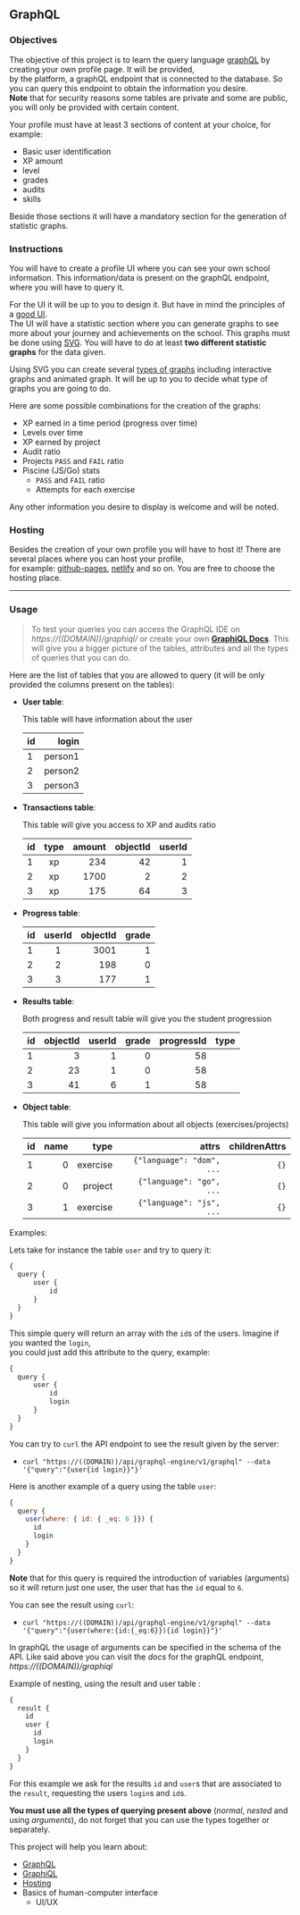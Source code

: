 ## GraphQL

### Objectives

The objective of this project is to learn the query language [graphQL](https://graphql.org/) by creating your own profile page. It will be provided,\
by the platform, a graphQL endpoint that is connected to the database. So you can query this endpoint to obtain the information you desire.\
**Note** that for security reasons some tables are private and some are public, you will only be provided with certain content.

Your profile must have at least 3 sections of content at your choice, for example:

- Basic user identification
- XP amount
- level
- grades
- audits
- skills

Beside those sections it will have a mandatory section for the generation of statistic graphs.

### Instructions

You will have to create a profile UI where you can see your own school information. This information/data is present on the graphQL endpoint, where you will have to query it.

For the UI it will be up to you to design it. But have in mind the principles of a [good UI](https://public.01-edu.org/subjects/good-practices/).\
The UI will have a statistic section where you can generate graphs to see more about your journey and achievements on the school. This graphs must be done using [SVG](https://developer.mozilla.org/en-US/docs/Web/SVG). You will have to do at least **two different statistic graphs** for the data given.

Using SVG you can create several [types of graphs](https://www.tutorialspoint.com/svg/graph.htm) including interactive graphs and animated graph. It will be up to you to decide what type of graphs you are going to do.

Here are some possible combinations for the creation of the graphs:

- XP earned in a time period (progress over time)
- Levels over time
- XP earned by project
- Audit ratio
- Projects `PASS` and `FAIL` ratio
- Piscine (JS/Go) stats
  - `PASS` and `FAIL` ratio
  - Attempts for each exercise

Any other information you desire to display is welcome and will be noted.

### Hosting

Besides the creation of your own profile you will have to host it! There are several places where you can host your profile,\
for example: [github-pages](https://pages.github.com/), [netlify](https://www.netlify.com/) and so on. You are free to choose the hosting place.

---

### Usage

> To test your queries you can access the GraphQL IDE on _https://((DOMAIN))/graphiql/_ or create your own [**GraphiQL Docs**](https://github.com/graphql/graphiql). This will give you a bigger picture of the tables, attributes and all the types of queries that you can do.

Here are the list of tables that you are allowed to query (it will be only provided the columns present on the tables):

- **User table**:

  This table will have information about the user

  | id  |   login |
  | --- | ------: |
  | 1   | person1 |
  | 2   | person2 |
  | 3   | person3 |

- **Transactions table**:

  This table will give you access to XP and audits ratio

  | id  | type | amount | objectId | userId |
  | --- | :--: | -----: | -------: | -----: |
  | 1   |  xp  |    234 |       42 |      1 |
  | 2   |  xp  |   1700 |        2 |      2 |
  | 3   |  xp  |    175 |       64 |      3 |

- **Progress table**:

  | id  | userId | objectId | grade |
  | --- | :----: | -------: | ----: |
  | 1   |   1    |     3001 |     1 |
  | 2   |   2    |      198 |     0 |
  | 3   |   3    |      177 |     1 |

- **Results table**:

  Both progress and result table will give you the student progression

  | id  | objectId | userId | grade | progressId | type |
  | --- | -------: | -----: | ----: | ---------: | ---: |
  | 1   |        3 |      1 |     0 |         58 |      |
  | 2   |       23 |      1 |     0 |         58 |      |
  | 3   |       41 |      6 |     1 |         58 |      |

- **Object table**:

  This table will give you information about all objects (exercises/projects)

  | id  | name |     type |                     attrs | childrenAttrs |
  | --- | ---: | -------: | ------------------------: | ------------: |
  | 1   |    0 | exercise | `{"language": "dom", ...` |          `{}` |
  | 2   |    0 |  project |  `{"language": "go", ...` |          `{}` |
  | 3   |    1 | exercise |  `{"language": "js", ...` |          `{}` |

Examples:

Lets take for instance the table `user` and try to query it:

```js
{
  query {
      user {
          id
      }
  }
}
```

This simple query will return an array with the `id`s of the users. Imagine if you wanted the `login`,\
you could just add this attribute to the query, example:

```js
{
  query {
      user {
          id
          login
      }
  }
}
```

You can try to `curl` the API endpoint to see the result given by the server:

- `curl "https://((DOMAIN))/api/graphql-engine/v1/graphql" --data '{"query":"{user{id login}}"}'`

Here is another example of a query using the table `user`:

```js
{
  query {
    user(where: { id: { _eq: 6 }}) {
      id
      login
    }
  }
}
```

**Note** that for this query is required the introduction of variables (arguments)\
 so it will return just one user, the user that has the `id` equal to `6`.

You can see the result using `curl`:

- `curl "https://((DOMAIN))/api/graphql-engine/v1/graphql" --data '{"query":"{user(where:{id:{_eq:6}}){id login}}"}'`

In graphQL the usage of arguments can be specified in the schema of the API. Like said above you can visit the _docs_ for the graphQL endpoint, _https://((DOMAIN))/graphiql_

Example of nesting, using the result and user table :

```js
{
  result {
    id
    user {
      id
      login
    }
  }
}
```

For this example we ask for the results `id` and `user`s that are associated to the `result`, requesting the users `login`s and `id`s.

**You must use all the types of querying present above** (_normal_, _nested_ and using _arguments_), do not forget that you can use the types together or separately.

This project will help you learn about:

- [GraphQL](https://graphql.org/)
- [GraphiQL](https://github.com/graphql/graphiql)
- [Hosting](https://en.wikipedia.org/wiki/Web_hosting_service)
- Basics of human-computer interface
  - UI/UX
